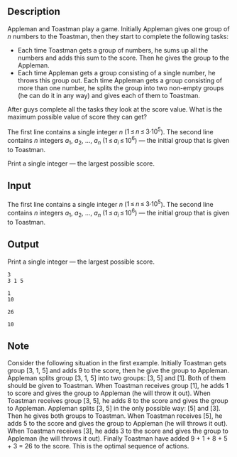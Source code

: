 ## Description

<div><p>Appleman and Toastman play a game. Initially Appleman gives one group of <span class="tex-span"><i>n</i></span> numbers to the Toastman, then they start to complete the following tasks:</p><ul> <li> Each time Toastman gets a group of numbers, he sums up all the numbers and adds this sum to the score. Then he gives the group to the Appleman. </li><li> Each time Appleman gets a group consisting of a single number, he throws this group out. Each time Appleman gets a group consisting of more than one number, he splits the group into two non-empty groups (he can do it in any way) and gives each of them to Toastman. </li></ul><p>After guys complete all the tasks they look at the score value. What is the maximum possible value of score they can get?</p></div><div class="input-specification"><p>The first line contains a single integer <span class="tex-span"><i>n</i></span> (<span class="tex-span">1 ≤ <i>n</i> ≤ 3·10<sup class="upper-index">5</sup></span>). The second line contains <span class="tex-span"><i>n</i></span> integers <span class="tex-span"><i>a</i><sub class="lower-index">1</sub></span>, <span class="tex-span"><i>a</i><sub class="lower-index">2</sub></span>, ..., <span class="tex-span"><i>a</i><sub class="lower-index"><i>n</i></sub></span> (<span class="tex-span">1 ≤ <i>a</i><sub class="lower-index"><i>i</i></sub> ≤ 10<sup class="upper-index">6</sup></span>) — the initial group that is given to Toastman.</p></div><div class="output-specification"><p>Print a single integer — the largest possible score.</p></div>

## Input

<p>The first line contains a single integer <span class="tex-span"><i>n</i></span> (<span class="tex-span">1 ≤ <i>n</i> ≤ 3·10<sup class="upper-index">5</sup></span>). The second line contains <span class="tex-span"><i>n</i></span> integers <span class="tex-span"><i>a</i><sub class="lower-index">1</sub></span>, <span class="tex-span"><i>a</i><sub class="lower-index">2</sub></span>, ..., <span class="tex-span"><i>a</i><sub class="lower-index"><i>n</i></sub></span> (<span class="tex-span">1 ≤ <i>a</i><sub class="lower-index"><i>i</i></sub> ≤ 10<sup class="upper-index">6</sup></span>) — the initial group that is given to Toastman.</p>

## Output

<p>Print a single integer — the largest possible score.</p>





```input1
3
3 1 5

```




```input2
1
10

```




```output1
26

```




```output2
10

```



## Note

<p>Consider the following situation in the first example. Initially Toastman gets group [3, 1, 5] and adds 9 to the score, then he give the group to Appleman. Appleman splits group [3, 1, 5] into two groups: [3, 5] and [1]. Both of them should be given to Toastman. When Toastman receives group [1], he adds 1 to score and gives the group to Appleman (he will throw it out). When Toastman receives group [3, 5], he adds 8 to the score and gives the group to Appleman. Appleman splits [3, 5] in the only possible way: [5] and [3]. Then he gives both groups to Toastman. When Toastman receives [5], he adds 5 to the score and gives the group to Appleman (he will throws it out). When Toastman receives [3], he adds 3 to the score and gives the group to Appleman (he will throws it out). Finally Toastman have added 9 + 1 + 8 + 5 + 3 = 26 to the score. This is the optimal sequence of actions.</p>
